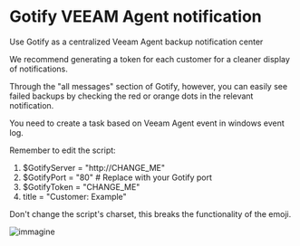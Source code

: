 # Gotify VEEAM Agent notification
Use Gotify as a centralized Veeam Agent backup notification center

We recommend generating a token for each customer for a cleaner display of notifications.

Through the "all messages" section of Gotify, however, you can easily see failed backups by checking the red or orange dots in the relevant notification.

You need to create a task based on Veeam Agent event in windows event log.

Remember to edit the script:
1. $GotifyServer = "http://CHANGE_ME"
2. $GotifyPort = "80"  # Replace with your Gotify port
3. $GotifyToken = "CHANGE_ME"
4. title = "Customer: Example"

Don't change the script's charset, this breaks the functionality of the emoji.

![immagine](https://github.com/Leproide/Gotify-VEEAM-Agent-notification/assets/8448713/2f25a7fe-6df1-4129-a3a9-84f43b554bdc)
